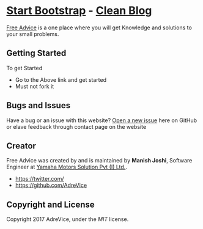 # [Start Bootstrap](http://startbootstrap.com/) - [Clean Blog](http://startbootstrap.com/template-overviews/clean-blog/)

[Free Advice](http://adrevice.github.io/) is a one place where you will get Knowledge and solutions to your small problems.

## Getting Started

To get Started
* Go to the Above link and get started
* Must not fork it 

## Bugs and Issues

Have a bug or an issue with this website? [Open a new issue](https://adrevice.github.io/issues) here on GitHub or elave feedback through contact page on the website

## Creator

Free Advice was created by and is maintained by **Manish Joshi**, Software Engineer at [Yamaha Motors Solution Pvt (I) Ltd.](http://www.ymsl.in/).

* https://twitter.com/
* https://github.com/AdreVice



## Copyright and License

Copyright 2017 AdreVice, under the *MIT* license.